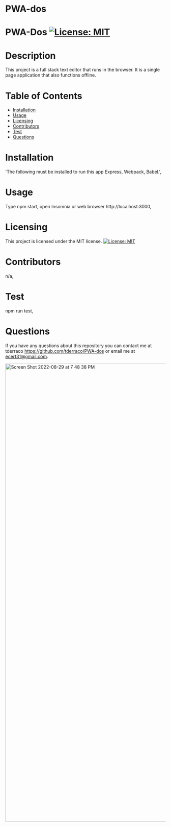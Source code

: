 # PWA-dos

  # PWA-Dos                [![License: MIT](https://img.shields.io/badge/License-MIT-yellow.svg)](https://opensource.org/licenses/MIT)
  # Description
  This project is a full stack text editor that runs in the browser. It is a single page application that also functions offline.
  # Table of Contents
  * [Installation](#installation)
  * [Usage](#usage)
  * [Licensing](#licensing)
  * [Contributors](#contributors)
  * [Test](#test)
  * [Questions](#questions)
 
  # Installation
  'The following must be installed to run this app
  Express, Webpack, Babel.',

  # Usage
  Type npm start, open Insomnia or web browser http://localhost:3000,

  # Licensing 
  This project is licensed under the MIT license.
[![License: MIT](https://img.shields.io/badge/License-MIT-yellow.svg)](https://opensource.org/licenses/MIT)

  # Contributors
  n/a,

  # Test
  npm run test,

  
  # Questions
  If you have any questions about this repository you can contact me at
  tderraco https://github.com/tderraco/PWA-dos or email me at ecert31@gmail.com.

  <img width="1436" alt="Screen Shot 2022-08-29 at 7 48 38 PM" src="https://user-images.githubusercontent.com/99711631/187337651-d6b6cd16-b59c-454b-acb8-0a193e96d3ad.png">
